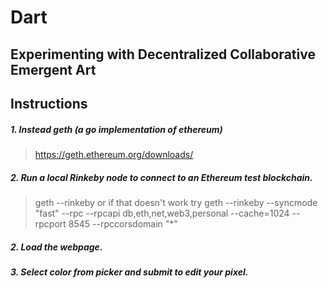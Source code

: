 # Dart
## Experimenting with Decentralized Collaborative Emergent Art



## Instructions
##### 1. Instead geth (a go implementation of ethereum)
> https://geth.ethereum.org/downloads/
##### 2. Run a local Rinkeby node to connect to an Ethereum test blockchain.
> geth --rinkeby
or if that doesn't work try
> geth --rinkeby --syncmode "fast" --rpc --rpcapi db,eth,net,web3,personal --cache=1024  --rpcport 8545 --rpccorsdomain "*"
##### 2. Load the webpage.
##### 3. Select color from picker and submit to edit your pixel.
